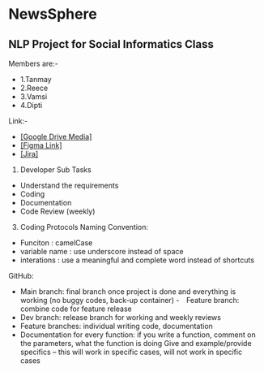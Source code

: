 # NewsSphere

## NLP Project for Social Informatics Class

Members are:-
- 1.Tanmay
- 2.Reece
- 3.Vamsi
- 4.Dipti

Link:-

- [[Google Drive Media]](https://drive.google.com/drive/folders/1PRSLihUuCbmA3cMOH92SL2e0291QW84W)
- [[Figma Link]](https://www.figma.com/file/QfgWvBuy9XduF5Ev8yD7vw/Untitled?type=design&node-id=6%3A9&mode=design&t=2QBILcNxXyLilUdZ-1)
- [[Jira]](https://socialinformatics-team.atlassian.net/jira/software/projects/NS/boards/1/timeline?issueType=10002%2C10001&shared=&atlOrigin=eyJpIjoiMjkyNTFjYTVhMGU3NDRhYWFlOWVkMTUyN2E1MGJkNzQiLCJwIjoiaiJ9)
  

1. Developer Sub Tasks
  - Understand the requirements
  - Coding
  - Documentation
  - Code Review (weekly)

3. Coding Protocols
  Naming Convention: 
  - Funciton : camelCase
  - variable name : use underscore instead of space
  - interations : use a meaningful and complete word instead of shortcuts
  
  GitHub​:
  - Main branch: final branch once project is done and everything is working (no buggy codes, back-up container)​
  - Feature branch: combine code for feature release​
  - Dev branch: release branch for working and weekly reviews​
  - Feature branches: individual writing code, documentation​
  - Documentation for every function: if you write a function, comment on the parameters, what the function is doing​ Give and example/provide specifics – this will work in specific cases, will not work in specific cases​
